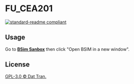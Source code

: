 # FU_CEA201
[![standard-readme compliant](https://img.shields.io/badge/FU-CEA201-brightgreen?style=flat-round)](https://github.com/trdat/FU_CEA201)
## Usage
Go to **[BSim Sanbox](https://computationstructures.org/exercises/sandboxes/bsim.html)** then click "Open BSIM in a new window".

## License
[GPL-3.0 © Dat Tran.](../LICENSE)
